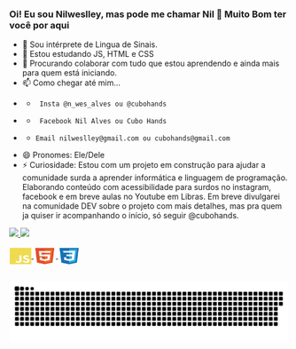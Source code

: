 ### Oi! Eu sou Nilweslley, mas pode me chamar Nil 👋 Muito Bom ter você por aqui

- 🔭   Sou intérprete de Lingua de Sinais.
- 🌱   Estou estudando JS, HTML e CSS
- 👯   Procurando colaborar com tudo que estou aprendendo e ainda mais para quem está iniciando. 
- 📫   Como chegar até mim...
- -      Insta @n_wes_alves ou @cubohands
- -      Facebook Nil Alves ou Cubo Hands
- -     Email nilweslley@gmail.com ou cubohands@gmail.com
- 😄   Pronomes: Ele/Dele
- ⚡   Curiosidade: Estou com um projeto em construção para ajudar a comunidade surda a aprender informática e linguagem de programação. Elaborando conteúdo com acessibilidade para surdos no instagram, facebook e em breve aulas no Youtube em Libras. Em breve divulgarei na comunidade DEV sobre o projeto com mais detalhes, mas pra quem ja quiser ir acompanhando o início, só seguir @cubohands.





 <div>
  <a href="https://github.com/nilweslley">
  <img height="180em" src="https://github-readme-stats.vercel.app/api?username=nilweslley&show_icons=true&theme=dark&include_all_commits=true&count_private=true"/>
  <img height="180em" src="https://github-readme-stats.vercel.app/api/top-langs/?username=nilweslley&layout=compact&langs_count=7&theme=dark"/>
</div>
  <div style="display: inline_block"><br>
  <img align="center" alt="Nil-Js" height="30" width="40" src="https://raw.githubusercontent.com/devicons/devicon/master/icons/javascript/javascript-plain.svg">
  <img align="center" alt="Nil-HTML" height="30" width="40" src="https://raw.githubusercontent.com/devicons/devicon/master/icons/html5/html5-original.svg">
  <img align="center" alt="Nil-CSS" height="30" width="40" src="https://raw.githubusercontent.com/devicons/devicon/master/icons/css3/css3-original.svg">
</div>
  
  ##
 
<div>
 
 ![Snake animation](https://github.com/nilweslley/nilweslley/blob/output/github-contribution-grid-snake.svg)
 
  </div>
